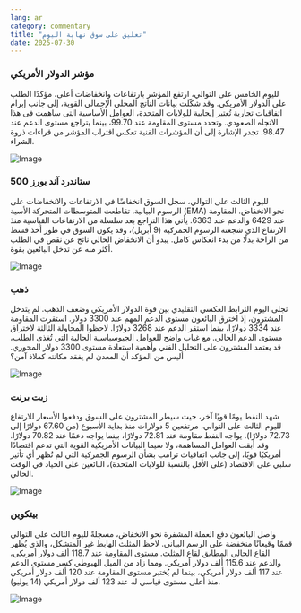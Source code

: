 ```yaml
---
lang: ar
category: commentary
title: "تعليق على سوق نهاية اليوم"
date: 2025-07-30
---
```


### مؤشر الدولار الأمريكي

لليوم الخامس على التوالي، ارتفع المؤشر بارتفاعات وانخفاضات أعلى، مؤكدًا الطلب على الدولار الأمريكي. وقد شكّلت بيانات الناتج المحلي الإجمالي القوية، إلى جانب إبرام اتفاقيات تجارية تُعتبر إيجابية للولايات المتحدة، العوامل الأساسية التي ساهمت في هذا الاتجاه الصعودي. وتحدد مستوى المقاومة عند 99.70، بينما يتراجع مستوى الدعم عند 98.47. تجدر الإشارة إلى أن المؤشرات الفنية تعكس اقتراب المؤشر من قراءات ذروة الشراء.

![Image](https://markleighedu.github.io/img/Jul-2025/30-Jul-2025/usdindex.jpg)

### ستاندرد آند بورز 500

لليوم الثالث على التوالي، سجل السوق انخفاضًا في الارتفاعات والانخفاضات على الرسوم البيانية. تقاطعت المتوسطات المتحركة الأسية (EMA) نحو الانخفاض. المقاومة عند 6429 والدعم عند 6363. يأتي هذا التراجع بعد سلسلة من الارتفاعات القياسية منذ الارتفاع الذي شجعته الرسوم الجمركية (9 أبريل)، وقد يكون السوق في طور أخذ قسط من الراحة بدلًا من بدء انعكاس كامل. يبدو أن الانخفاض الحالي ناتج عن نقص في الطلب أكثر منه عن تدخل البائعين بقوة.

![Image](https://markleighedu.github.io/img/Jul-2025/30-Jul-2025/sp500.jpg)

### ذهب

تجلى اليوم الترابط العكسي التقليدي بين قوة الدولار الأمريكي وضعف الذهب. لم يتدخل المشترون، إذ اخترق البائعون مستوى الدعم المهم عند 3300 دولار. استقرت المقاومة عند 3334 دولارًا، بينما استقر الدعم عند 3268 دولارًا. لاحظوا المحاولة الثالثة لاختراق مستوى الدعم الحالي. مع غياب واضح للعوامل الجيوسياسية الحالية التي تُغذي الطلب، قد يعتمد المشترون على التحليل الفني وأهمية استعادة مستوى 3300 دولار المحوري. أليس من المؤكد أن المعدن لم يفقد مكانته كملاذ آمن؟

![Image](https://markleighedu.github.io/img/Jul-2025/30-Jul-2025/gold.jpg)

### زيت برنت

شهد النفط يومًا قويًا آخر، حيث سيطر المشترون على السوق ودفعوا الأسعار للارتفاع لليوم الثالث على التوالي، مرتفعين 5 دولارات منذ بداية الأسبوع (من 67.60 دولارًا إلى 72.73 دولارًا). يواجه النفط مقاومة عند 72.81 دولارًا، بينما يواجه دعمًا عند 70.82 دولارًا. وقد أبقت العوامل المساهمة، ولا سيما البيانات الأمريكية القوية التي تدعم اقتصادًا أمريكيًا قويًا، إلى جانب اتفاقيات ترامب بشأن الرسوم الجمركية التي لم تُظهر أي تأثير سلبي على الاقتصاد (على الأقل بالنسبة للولايات المتحدة)، البائعين على الحياد في الوقت الحالي.

![Image](https://markleighedu.github.io/img/Jul-2025/30-Jul-2025/brentoil.jpg)

### بيتكوين

واصل البائعون دفع العملة المشفرة نحو الانخفاض، مسجلةً لليوم الثالث على التوالي قممًا وقيعانًا منخفضة على الرسم البياني. لاحظ المثلث الهابط غير المتشكل، والذي يُظهر القاع الحالي المطابق لقاع المثلث. مستوى المقاومة عند 118.7 ألف دولار أمريكي، والدعم عند 115.6 ألف دولار أمريكي. ومما زاد من الميل الهبوطي كسر مستوى الدعم عند 117 ألف دولار أمريكي، بينما لم يُختبر مستوى المقاومة عند 120 ألف دولار أمريكي منذ أعلى مستوى قياسي له عند 123 ألف دولار أمريكي (14 يوليو).

![Image](https://markleighedu.github.io/img/Jul-2025/30-Jul-2025/bitcoin.jpg)

